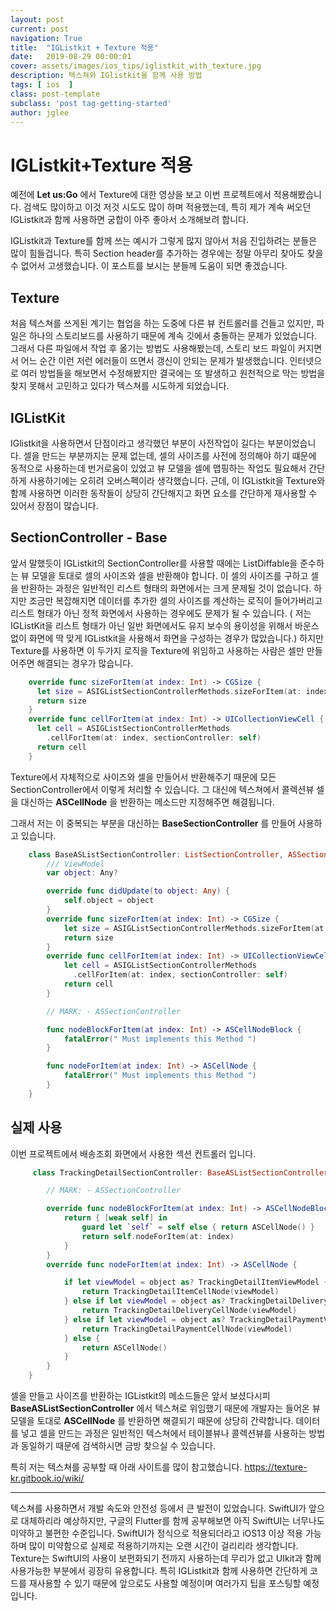 ```yaml
---
layout: post
current: post
navigation: True
title:  "IGListkit + Texture 적용"
date:   2019-08-29 00:00:01
cover: assets/images/ios_tips/iglistkit_with_texture.jpg
description: 텍스쳐와 IGlistkit을 함께 사용 방법
tags: [ ios  ]
class: post-template
subclass: 'post tag-getting-started'
author: jglee
---
```

# IGListkit+Texture 적용
 예전에 **Let us:Go** 에서 Texture에 대한 영상을 보고 이번 프로젝트에서 적용해봤습니다. 검색도 많이하고 이것 저것 시도도 많이 하며 적용했는데, 특히 제가 계속 써오던 IGListkit과 함께 사용하면 궁합이 아주 좋아서 소개해보려 합니다.

 IGListkit과 Texture를 함께 쓰는 예시가 그렇게 많지 않아서 처음 진입하려는 분들은 많이 힘들겁니다. 특히 Section header를 추가하는 경우에는 정말 아무리 찾아도 찾을 수 없어서 고생했습니다.
  이 포스트를 보시는 분들께 도움이 되면 좋겠습니다.


##   Texture

 처음 텍스쳐를 쓰게된 계기는 협업을 하는 도중에 다른 뷰 컨트롤러를 건들고 있지만, 파일은 하나의 스토리보드를 사용하기 때문에 계속 깃에서 충돌하는 문제가 있었습니다. 그래서 다른 파일에서 작업 후 옮기는 방법도 사용해봤는데, 스토리 보드 파일이 커지면서 어느 순간 이런 저런 에러들이 뜨면서 갱신이 안되는 문제가 발생했습니다.
 인터넷으로 여러 방법들을 해보면서 수정해봤지만 결국에는 또 발생하고 원천적으로 막는 방법을 찾지 못해서 고민하고 있다가 텍스쳐를 시도하게 되었습니다.


##  IGListKit

  IGlistkit을 사용하면서 단점이라고 생각했던 부분이 사전작업이 길다는 부분이었습니다. 셀을 만드는 부분까지는 문제 없는데, 셀의 사이즈를 사전에 정의해야 하기 떄문에 동적으로 사용하는데 번거로움이 있었고 뷰 모델을 셀에 맵핑하는 작업도 필요해서 간단하게 사용하기에는 오히려 오버스펙이라 생각했습니다.
  근데, 이 IGListkit을 Texture와 함께 사용하면 이러한 동작들이 상당히 간단해지고 화면 요소를 간단하게 재사용할 수 있어서 장점이 많습니다.


##   SectionController - Base

 앞서 말했듯이 IGListkit의 SectionController를 사용할 때에는 ListDiffable을 준수하는 뷰 모델을 토대로 셀의 사이즈와 셀을 반환해야 합니다. 이 셀의 사이즈를 구하고 셀을 반환하는 과정은 일반적인 리스트 형태의 화면에서는 크게 문제될 것이 없습니다.
 하지만 조금만 복잡해지면 데이터를 추가한 셀의 사이즈를 계산하는 로직이 들어가버리고 리스트 형태가 아닌 정적 화면에서 사용하는 경우에도 문제가 될 수 있습니다.
 ( 저는 IGListKit을 리스트 형태가 아닌 일반 화면에서도 유지 보수의 용이성을 위해서 바운스 없이 화면에 딱 맞게 IGListkit을 사용해서 화면을 구성하는 경우가 많았습니다.)
 하지만 Texture를 사용하면 이 두가지 로직을 Texture에 위임하고 사용하는 사람은 셀만 만들어주면 해결되는 경우가 많습니다.

```swift
    override func sizeForItem(at index: Int) -> CGSize {
      let size = ASIGListSectionControllerMethods.sizeForItem(at: index)
      return size
    }
    override func cellForItem(at index: Int) -> UICollectionViewCell {
      let cell = ASIGListSectionControllerMethods
        .cellForItem(at: index, sectionController: self)
      return cell
    }
```
  Texture에서 자체적으로 사이즈와 셀을 만들어서 반환해주기 때문에 모든 SectionController에서 이렇게 처리할 수 있습니다.
  그 대신에 텍스쳐에서 콜렉션뷰 셀을 대신하는 **ASCellNode** 을 반환하는 메소드만 지정해주면 해결됩니다.

  그래서 저는 이 중복되는 부분을 대신하는 **BaseSectionController** 를 만들어 사용하고 있습니다.

```swift
    class BaseASListSectionController: ListSectionController, ASSectionController {
        /// ViewModel
        var object: Any?

        override func didUpdate(to object: Any) {
            self.object = object
        }
        override func sizeForItem(at index: Int) -> CGSize {
            let size = ASIGListSectionControllerMethods.sizeForItem(at: index)
            return size
        }
        override func cellForItem(at index: Int) -> UICollectionViewCell {
            let cell = ASIGListSectionControllerMethods
              .cellForItem(at: index, sectionController: self)
            return cell
        }

        // MARK: - ASSectionController

        func nodeBlockForItem(at index: Int) -> ASCellNodeBlock {
            fatalError(" Must implements this Method ")
        }

        func nodeForItem(at index: Int) -> ASCellNode {
            fatalError(" Must implements this Method ")
        }
    }
```


##  실제 사용

 이번 프로젝트에서 배송조회 화면에서 사용한 섹션 컨트롤러 입니다.

```swift
     class TrackingDetailSectionController: BaseASListSectionController {

        // MARK: - ASSectionController

        override func nodeBlockForItem(at index: Int) -> ASCellNodeBlock {
            return { [weak self] in
                guard let `self` = self else { return ASCellNode() }
                return self.nodeForItem(at: index)
            }
        }
        override func nodeForItem(at index: Int) -> ASCellNode {

            if let viewModel = object as? TrackingDetailItemViewModel {
                return TrackingDetailItemCellNode(viewModel)
            } else if let viewModel = object as? TrackingDetailDeliveryViewModel {
                return TrackingDetailDeliveryCellNode(viewModel)
            } else if let viewModel = object as? TrackingDetailPaymentViewModel {
                return TrackingDetailPaymentCellNode(viewModel)
            } else {
                return ASCellNode()
            }
        }
    }
```
 셀을 만들고 사이즈를 반환하는 IGListkit의 메소드들은 앞서 보셨다시피 **BaseASListSectionController** 에서 텍스쳐로 위임했기 때문에 개발자는 들어온 뷰 모델을 토대로 **ASCellNode** 를 반환하면 해결되기 때문에 상당히 간략합니다.
 데이터를 넣고 셀을 만드는 과정은 일반적인 텍스쳐에서 테이블뷰나 콜렉션뷰를 사용하는 방법과 동일하기 때문에 검색하시면 금방 찾으실 수 있습니다.

 특히 저는 텍스쳐를 공부할 때 아래 사이트를 많이 참고했습니다.
 https://texture-kr.gitbook.io/wiki/



----------

 텍스쳐를 사용하면서 개발 속도와 안전성 등에서 큰 발전이 있었습니다. SwiftUI가 앞으로 대체하리라 예상하지만, 구글의 Flutter를 함께 공부해보면 아직 SwiftUI는 너무나도 미약하고 불편한 수준입니다.
 SwiftUI가 정식으로 적용되더라고 iOS13 이상 적용 가능하며 많이 미약함으로 실제로 적용하기까지는 오랜 시간이 걸리리라 생각합니다.
 Texture는 SwiftUI의 사용이 보편화되기 전까지 사용하는데 무리가 없고 UIkit과 함께 사용가능한 부분에서 굉장히 유용합니다.
 특히 IGListkit과 함께 사용하면 간단하게 코드를 재사용할 수 있기 때문에 앞으로도 사용할 예정이며 여러가지 팁을 포스팅할 예정입니다.
